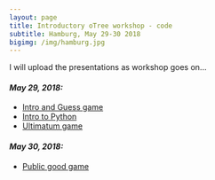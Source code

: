 ```yaml
---
layout: page
title: Introductory oTree workshop - code
subtitle: Hamburg, May 29-30 2018
bigimg: /img/hamburg.jpg
---
```


I will upload the presentations as workshop goes on...

#### _May 29, 2018:_



* [Intro and Guess game](/teaching/hamburg_2018/hamburg_day1.pptx)
* [Intro to Python](/teaching/hamburg_2018/hamburg_day_1_python_intro.pptx)
* [Ultimatum game](/teaching/hamburg_2018/hamburg_day1_ultimatum.pptx)

#### _May 30, 2018:_

* [Public good game](/teaching/hamburg_2018/hamburg_day2_pgg.pptx)

 